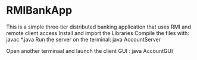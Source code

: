 # RMIBankApp
This is a simple three‐tier distributed banking application that uses RMI and remote client access
Install and import the Libraries
Compile the files with: javac *.java
Run the server on the terminal: java AccountServer

Open another terminaal and launch the client GUI : java AccountGUI


